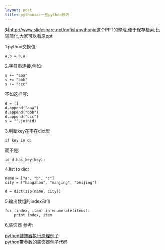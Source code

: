 ```yaml
---
layout: post
title: pythonic:一些python技巧
---
```


对<http://www.slideshare.net/nnfish/pythonic>这个PPT的整理,便于保存检索,比较简化,大家可以看原ppt

1.python交换值:

    a,b = b,a


2.字符串连接,例如:

    s += "aaa"
    s += "bbb"
    s += "ccc"
不如这样写:

    d = []
    d.append("aaa")
    d.append("bbb")
    d.append("ccc")
    s = "".join(d)


3.判断key在不在dict里

    if key in d:
而不是:

    id d.has_key(key):


4.list to dict

    name = ["a", "b", "c"]
    city = ["hangzhou", "nanjing", "beijing"]
    
    d = dict(zip(name, city))


5.输出数组的index和值

    for (index, item) in enumerate(items):
        print index, item


6.装饰器 参考:

[python装饰器执行原理例子][1]<br>
[python带参数的装饰器例子代码][2]

 [1]: http://www.codeif.com/post/911
 [2]: http://www.codeif.com/post/994